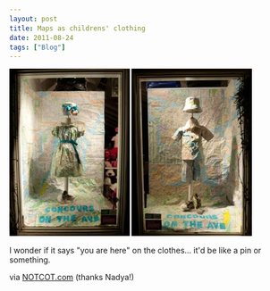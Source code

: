 ```yaml
---
layout: post
title: Maps as childrens' clothing
date: 2011-08-24
tags: ["Blog"]
---
```


![](mapkids0-434x300.jpg "mapkids0")

I wonder if it says "you are here" on the clothes... it'd be like a pin or something.

via [NOTCOT.com](http://www.notcot.com/archives/2011/08/maps-into-kid-outfits.php) (thanks Nadya!)